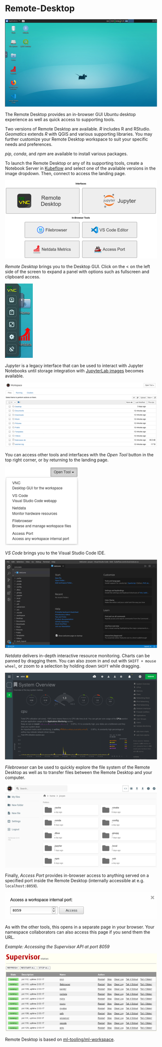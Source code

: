 # Remote-Desktop

![The Remote Desktop](../images/rd_desktop.png)

The Remote Desktop provides an in-browser GUI Ubuntu desktop experience as well
as quick access to supporting tools.

Two versions of Remote Desktop are available. _R_ includes R and RStudio.
_Geomatics_ extends _R_ with QGIS and various supporting libraries. You may
further customize your Remote Desktop workspace to suit your specific needs and
preferences.

_pip_, _conda_, and _npm_ are available to install various packages.

To launch the Remote Desktop or any of its supporting tools, create a Notebook
Server in [Kubeflow](./Kubeflow.md) and select one of the available versions in
the image dropdown. Then, connect to access the landing page.

![Landing Page](../images/rd_landing_page.png)

_Remote Desktop_ brings you to the Desktop GUI. Click on the < on the left side
of the screen to expand a panel with options such as fullscreen and clipboard
access.

![NoVNC Panel](../images/rd_novnc_panel.png)

_Jupyter_ is a legacy interface that can be used to interact with Jupyter
Notebooks until storage integration with [JupyterLab images](./Jupyter.md)
becomes available.

![Jupyter](../images/rd_jupyter.png)

You can access other tools and interfaces with the _Open Tool_ button in the top
right corner, or by returning to the landing page.

![Open Tool](../images/rd_open_tools.png)

_VS Code_ brings you to the Visual Studio Code IDE.

![VS Code](../images/rd_vs_code.png)

_Netdata_ delivers in-depth interactive resource monitoring. Charts can be
panned by dragging them. You can also zoom in and out with
`SHIFT + mouse wheel`, or zoom to a selection by holding down `SHIFT` while
dragging.

![Netdata](../images/rd_netdata.png)

_Filebrowser_ can be used to quickly explore the file system of the Remote
Desktop as well as to transfer files between the Remote Desktop and your
computer.

![Filebrowser](../images/rd_filebrowser.png)

Finally, _Access Port_ provides in-browser access to anything served on a
specified port inside the Remote Desktop (internally accessible at e.g.
`localhost:8059`).

![Access Port](../images/rd_access_port.png)

As with the other tools, this opens in a separate page in your browser. Your
namespace collaborators can also access this page if you send them the URL.

_Example: Accessing the Supervisor API at port 8059_

![Supervisor API](../images/rd_supervisor.png)

Remote Desktop is based on
[ml-tooling/ml-workspace](https://github.com/ml-tooling/ml-workspace).
